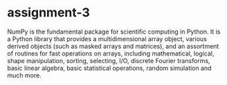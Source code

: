 # assignment-3
NumPy is the fundamental package for scientific computing in Python. 
It is a Python library that provides a multidimensional array object,
various derived objects (such as masked arrays and matrices), 
and an assortment of routines for fast operations on arrays, 
including mathematical,
logical,
shape manipulation,
sorting, 
selecting, 
I/O, 
discrete Fourier transforms,
basic linear algebra,
basic statistical operations,
random simulation and much more.

